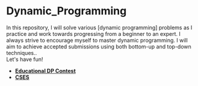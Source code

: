 # Dynamic_Programming
In this repository, I will solve various [dynamic programming] problems as I practice and work towards progressing from a beginner to an expert. I always strive to encourage myself to master dynamic programming. I will aim to achieve accepted submissions using both bottom-up and top-down techniques..</br>
Let's have fun!</br>
- **[Educational DP Contest](https://atcoder.jp/contests/dp/tasks?fbclid=IwAR3mAxqFpZyp5DMfUlvdxYuEb_SINPvi9TYFDEckHQj6cpCSxdiGDQCs_Uc)**
- **[CSES](https://cses.fi/problemset/)**
